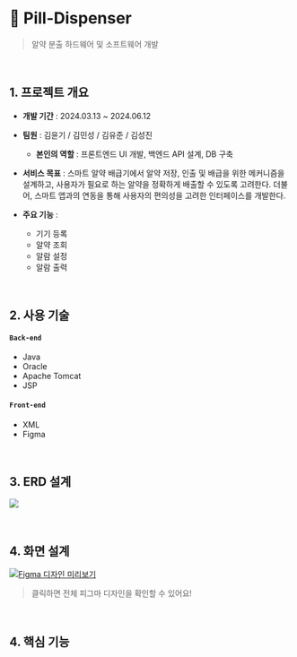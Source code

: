 # :pushpin: Pill-Dispenser
>알약 분출 하드웨어 및 소프트웨어 개발
>

</br>

## 1. 프로젝트 개요
- **개발 기간** : 2024.03.13 ~ 2024.06.12
- **팀원** : 김윤기 / 김민성 / 김유준 / 김성진
  - **본인의 역할** : 프론트엔드 UI 개발, 백엔드 API 설계, DB 구축
- **서비스 목표** : 스마트 알약 배급기에서 알약 저장, 인출 및 배급을 위한 메커니즘을 설계하고, 사용자가 필요로 하는 알약을 정확하게 배출할 수 있도록 고려한다. 더불어, 스마트 앱과의 연동을 통해 사용자의 편의성을 고려한 인터페이스를 개발한다.

- **주요 기능** :
  - 기기 등록
  - 알약 조회
  - 알람 설정
  - 알람 출력
</br>

  ## 2. 사용 기술
#### `Back-end`
  - Java 
  - Oracle
  - Apache Tomcat
  - JSP

#### `Front-end`
  - XML
  - Figma

</br>

## 3. ERD 설계
![](https://github.com/user-attachments/assets/04a8b2a7-9f2f-46d6-b7b0-ae21e9557a30)

</br>

## 4. 화면 설계

[![Figma 디자인 미리보기](https://github.com/user-attachments/assets/f63767a4-60a6-4836-b8f5-7603f8051ee6)](https://www.figma.com/design/HV8QsH6wMdAgPHnjWcWyiS/Pill-Dispenser?node-id=0-1&t=3SVacHtukDFKfxOx-1)
> 클릭하면 전체 피그마 디자인을 확인할 수 있어요!

</br>

## 4. 핵심 기능
